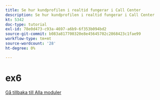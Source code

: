 ```yaml
---
title: Se hur kundprofilen i realtid fungerar i Call Center
description: Se hur kundprofilen i realtid fungerar i Call Center
kt: 5342
doc-type: tutorial
exl-id: 78e0d473-c93a-4697-a6b9-6f353b094bd2
source-git-commit: b083a817700320e8e45645702c2868423c1fae99
workflow-type: tm+mt
source-wordcount: '28'
ht-degree: 0%

---
```


# ex6

[Gå tillbaka till Alla moduler](../../../overview.md)
